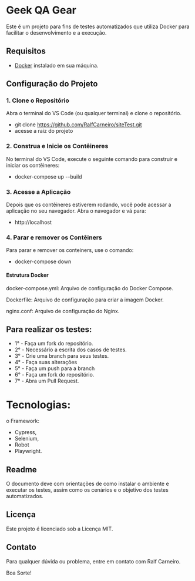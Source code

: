 # Geek QA Gear

Este é um projeto para fins de testes automatizados que utiliza Docker para facilitar o desenvolvimento e a execução.

## Requisitos

- [Docker](https://www.docker.com/products/docker-desktop) instalado em sua máquina.

## Configuração do Projeto

### 1. Clone o Repositório
Abra o terminal do VS Code (ou qualquer terminal) e clone o repositório.
- git clone https://github.com/RalfCarneiro/siteTest.git
- acesse a raiz do projeto

### 2. Construa e Inicie os Contêineres
No terminal do VS Code, execute o seguinte comando para construir e iniciar os contêineres:
- docker-compose up --build

### 3. Acesse a Aplicação
Depois que os contêineres estiverem rodando, você pode acessar a aplicação no seu navegador. Abra o navegador e vá para:
- http://localhost

### 4. Parar e remover os Contêiners
Para parar e remover os conteiners, use o comando:
- docker-compose down


#### Estrutura Docker
docker-compose.yml: Arquivo de configuração do Docker Compose.

Dockerfile: Arquivo de configuração para criar a imagem Docker.

nginx.conf: Arquivo de configuração do Nginx.

## Para realizar os testes:
- 1° - Faça um fork do repositório.
- 2° - Necessário a escrita dos casos de testes.
- 3° - Crie uma branch para seus testes.
- 4° - Faça suas alterações
- 5° - Faça um push para a branch
- 6° - Faça um fork do repositório.
- 7° - Abra um Pull Request.

# Tecnologias:
o Framework: 
- Cypress, 
- Selenium,
- Robot
- Playwright.

## Readme
O documento deve com orientações de como instalar o ambiente e executar os testes, assim como os cenários e o objetivo dos testes automatizados.

## Licença
Este projeto é licenciado sob a Licença MIT.

## Contato
Para qualquer dúvida ou problema, entre em contato com Ralf Carneiro.

Boa Sorte!
